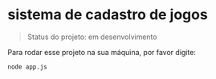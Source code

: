 <h1>sistema de cadastro de jogos</h1>

>Status do projeto: em desenvolvimento

Para rodar esse projeto na sua máquina, por favor digite:

```
node app.js
```
